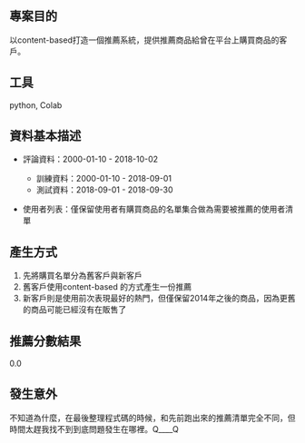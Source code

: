 
## 專案目的
以content-based打造一個推薦系統，提供推薦商品給曾在平台上購買商品的客戶。

## 工具
python, Colab

## 資料基本描述
- 評論資料：2000-01-10 - 2018-10-02
    - 訓練資料：2000-01-10 - 2018-09-01
    - 測試資料：2018-09-01 - 2018-09-30

- 使用者列表：僅保留使用者有購買商品的名單集合做為需要被推薦的使用者清單

## 產生方式 
1. 先將購買名單分為舊客戶與新客戶
2. 舊客戶使用content-based 的方式產生一份推薦
3. 新客戶則是使用前次表現最好的熱門，但僅保留2014年之後的商品，因為更舊的商品可能已經沒有在販售了

## 推薦分數結果
0.0


## 發生意外
不知道為什麼，在最後整理程式碼的時候，和先前跑出來的推薦清單完全不同，但時間太趕我找不到到底問題發生在哪裡。Q____Q
